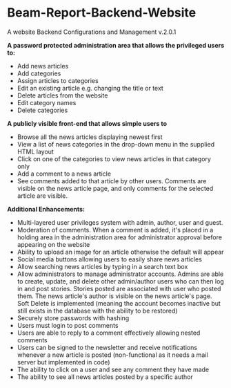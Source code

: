 # Beam-Report-Backend-Website
A website Backend Configurations and Management v.2.0.1


<b style="margin-top:100px"> A password protected administration area that allows the privileged users to: </b>
- Add news articles
- Add categories
- Assign articles to categories
- Edit an existing article e.g. changing the title or text
- Delete articles from the website
- Edit category names
- Delete categories


<b style="margin-top:100px"> A publicly visible front-end that allows simple users to </b>
- Browse all the news articles displaying newest first
- View a list of news categories in the drop-down menu in the supplied HTML layout
- Click on one of the categories to view news articles in that category only
- Add a comment to a news article
- See comments added to that article by other users. Comments are visible on the news article page, and only comments for the selected article are visible.

<b style="margin-top:100px">  Additional Enhancements: </b>
- Multi-layered user privileges system with admin, author, user and guest.
- Moderation of comments. When a comment is added, it's placed in a holding area in the administration area for administrator approval before appearing on the website
- Ability to upload an image for an article otherwise the default will appear
- Social media buttons allowing users to easily share news articles
- Allow searching news articles by typing in a search text box
- Allow administrators to manage administrator accounts. Admins are able to create, update, and delete other admin/author users who can then log in and post stories. Stories posted are associated with user who posted them. The news article's author is visible on the news article's page. Soft Delete is implemented (meaning the account becomes inactive but still exists in the database with the ability to be restored)
- Securely store passwords with hashing
- Users must login to post comments
- Users are able to reply to a comment effectively allowing nested comments
- Users can be signed to the newsletter and receive notifications whenever a new article is posted (non-functional as it needs a mail server but implemented in code)
- The ability to click on a user and see any comment they have made
- The ability to see all news articles posted by a specific author

